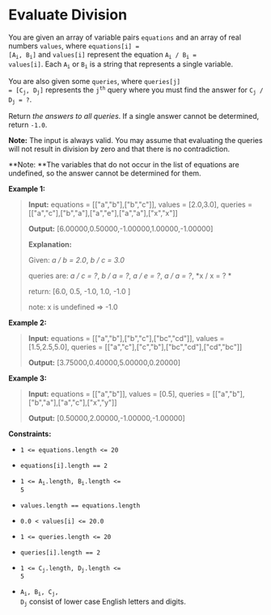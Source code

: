 # Evaluate Division

You are given an array of variable pairs <code>equations</code> and an array of real numbers <code>values</code>, where <code>equations[i] = [A<sub>i</sub>, B<sub>i</sub>]</code> and <code>values[i]</code> represent the equation <code>A<sub>i</sub> / B<sub>i</sub> = values[i]</code>. Each <code>A<sub>i</sub></code> or <code>B<sub>i</sub></code> is a string that represents a single variable.

You are also given some <code>queries</code>, where <code>queries[j] = [C<sub>j</sub>, D<sub>j</sub>]</code> represents the <code>j<sup>th</sup></code> query where you must find the answer for <code>C<sub>j</sub> / D<sub>j</sub> = ?</code>.

Return *the answers to all queries*. If a single answer cannot be determined, return <code>-1.0</code>.

**Note:** The input is always valid. You may assume that evaluating the queries will not result in division by zero and that there is no contradiction.

**Note:&nbsp;**The variables that do not occur in the list of equations are undefined, so the answer cannot be determined for them.


**Example 1:**
>
> **Input:** equations = [["a","b"],["b","c"]], values = [2.0,3.0], queries = [["a","c"],["b","a"],["a","e"],["a","a"],["x","x"]]
>
> **Output:** [6.00000,0.50000,-1.00000,1.00000,-1.00000]
>
> **Explanation:**
>
> Given: *a / b = 2.0*, *b / c = 3.0*
>
> queries are: *a / c = ?*, *b / a = ?*, *a / e = ?*, *a / a = ?*, *x / x = ? *
>
> return: [6.0, 0.5, -1.0, 1.0, -1.0 ]
>
> note: x is undefined =&gt; -1.0

**Example 2:**
>
> **Input:** equations = [["a","b"],["b","c"],["bc","cd"]], values = [1.5,2.5,5.0], queries = [["a","c"],["c","b"],["bc","cd"],["cd","bc"]]
>
> **Output:** [3.75000,0.40000,5.00000,0.20000]

**Example 3:**
>
> **Input:** equations = [["a","b"]], values = [0.5], queries = [["a","b"],["b","a"],["a","c"],["x","y"]]
>
> **Output:** [0.50000,2.00000,-1.00000,-1.00000]


**Constraints:**

- <code>1 &lt;= equations.length &lt;= 20</code>

- <code>equations[i].length == 2</code>

- <code>1 &lt;= A<sub>i</sub>.length, B<sub>i</sub>.length &lt;= 5</code>

- <code>values.length == equations.length</code>

- <code>0.0 &lt; values[i] &lt;= 20.0</code>

- <code>1 &lt;= queries.length &lt;= 20</code>

- <code>queries[i].length == 2</code>

- <code>1 &lt;= C<sub>j</sub>.length, D<sub>j</sub>.length &lt;= 5</code>

- <code>A<sub>i</sub>, B<sub>i</sub>, C<sub>j</sub>, D<sub>j</sub></code> consist of lower case English letters and digits.
